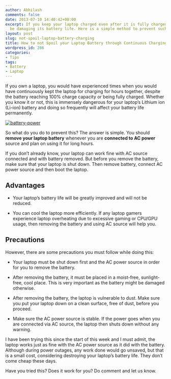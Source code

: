 ```yaml
---
author: Abhilash
comments: false
date: 2013-07-10 14:40:42+00:00
excerpt: If you keep your laptop charged even after it is fully charged, you could
  be damaging its battery life. Here is a simple method to prevent such occurrences.
layout: post
slug: not-spoil-laptop-battery-charging
title: How to not Spoil your Laptop Battery through Continuous Charging
wordpress_id: 286
categories:
- Tips
tags:
- Battery
- Laptop
---
```


If you own a laptop, you would have experienced times when you would have continuously kept the laptop for charging for hours together, despite the battery reaching 100% charge capacity or being fully charged. Whether you know it or not, this is immensely dangerous for your laptop’s Lithium ion (Li-ion) battery and doing so frequently will affect your battery life permanently.

[![battery-power](https://techcovered.github.io/images/battery-power_thumb.png)](http://img.techcovered.org/tc/battery-power.png)

So what do you do to prevent this? The answer is simple. You should **remove your laptop battery** whenever you are **connected to AC power** source and plan on using it for long hours.

If you don’t already know, your laptop can work fine with AC source connected and with battery removed. But before you remove the battery, make sure that your laptop is shut down. Then remove battery, connect AC power source and then boot the laptop.


## Advantages





	
  * Your laptop’s battery life will be greatly improved and will not be reduced.

	
  * You can cool the laptop more efficiently. If any laptop gamers experience laptop overheating due to excessive gaming or CPU/GPU usage, then removing the battery and using AC source will help you.




## Precautions


However, there are some precautions you must follow while doing this:



	
  * Your laptop must be shut down first and the AC power source in order for you to remove the battery.

	
  * After removing the battery, it must be placed in a moist-free, sunlight-free, cool place. This is very important as the battery might be damaged otherwise.

	
  * After removing the battery, the laptop is vulnerable to dust. Make sure you put your laptop down on a clean surface, free of dust, before you proceed.

	
  * Make sure the AC power source is stable. If the power goes when you are connected via AC source, the laptop then shuts down without any warning.


I have been trying this since the start of this week and I must admit, the laptop works just as fine with the AC power source as it did with the battery. Although during power outages, any work done would go unsaved, but that is a small cost, considering destroying your laptop’s battery life. They don’t come cheap these days.

Have you tried this? Does it work for you? Do comment and let us know.
